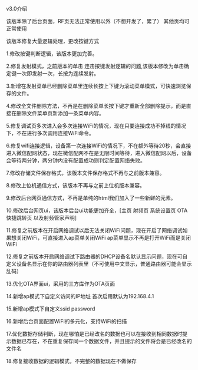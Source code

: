 v3.0介绍

该版本除了后台页面，RF页无法正常使用以外（不想开发了，累了） 其他页均可正常使用




该版本修复大量逻辑处理，更改按键方式

1.修改按键判断逻辑，该版本更加完善。

2.修复发射模式，之前版本的单击 连击按键发射逻辑的问题,该版本修改为单击确定键一次即发射一次，长按为连续发射。

3.新增在发射菜单已经删除菜单里连续长按上下键为滚动菜单模式，可快速浏览保存的文件。

4.修改全文件删除方法，不再是在删除菜单长按下键才重新全部删除提示，而是直接在删除文件菜单页新添加一条菜单内容。

5.修复调试页多次进入会多次连接WiFi的情况，现在只要连接成功不掉线的情况下，不在进行多次调用连接WiFi命令。

6.修复wifi连接逻辑，设备第一次连接WiFi的情况下，不在额外等待20秒，会直接进入微信配网状态，现在微信配网不在是无限时间等待，进入微信配网以后，设备会等待两分钟，两分钟内没有配置成功则判定配置网络失败。

7.修改存储文件保存格式，该版本文件保存格式不再与之前版本兼容。

8.修改上位机通信方式，该版本不再与之前上位机版本兼容。

9.修改后台网页通信方式，不再是单纯的html我们加入了一些新鲜的元素。

10.修改后台网页ui，该版本后台ui功能更加齐全，[主页 射频页 系统设置页 OTA快捷跳转页 以及射频管家声明] 

11.修复之前版本在开启网络调试以后无法关闭WiFi问题，现在开启了网络调试如果想关闭WiFi，可直接进入ap菜单关闭WiFi  ap菜单显示不再是打开WiFi而是关闭WiFi

12.修复之前版本开启网络调试下路由器的DHCP设备名默认显示问题，现在可自定义设备名显示在你的路由器列表里（不可使用中文显示，普通路由器可能会显示乱码）

13.优化OTA界面ui，采用的三方库作为OTA页面

14.新增ap模式下自定义访问的IP地址 首次启用默认为192.168.4.1

15.新增ap模式下自定义ssid  password 

16.新增后台页面配置WiFi的多元化，支持WiFi的扫描

17.优化数据存储判断，现在哪怕是已经改名的数据也可以在接收到相同数据时提示数据已存在，不在重复保存同一个数据文件，并且提示的文件将会是已经改名的文件名

18.修复接收数据的逻辑模式，不完整的数据现在不做保存




